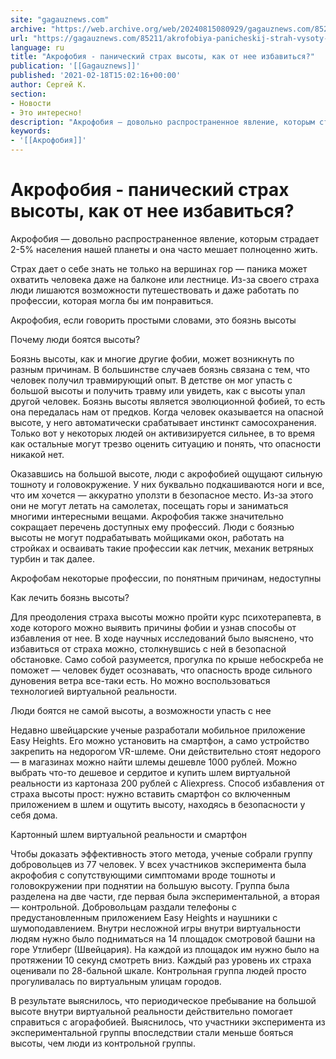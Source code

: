 ```yaml
---
site: "gagauznews.com"
archive: "https://web.archive.org/web/20240815080929/gagauznews.com/85211/akrofobiya-panicheskij-strah-vysoty-kak-ot-nee-izbavitsya.html"
url: "https://gagauznews.com/85211/akrofobiya-panicheskij-strah-vysoty-kak-ot-nee-izbavitsya.html"
language: ru
title: "Акрофобия - панический страх высоты, как от нее избавиться?"
publication: '[[Gagauznews]]'
published: '2021-02-18T15:02:16+00:00'
author: Сергей К.
section:
- Новости
- Это интересно!
description: "Акрофобия — довольно распространенное явление, которым страдает 2-5% населения нашей планеты и она часто мешает полноценно жить. Страх дает о себе знать не только на вершинах гор — паника может охватить человека даже на балконе или лестнице. Из-за своего страха люди лишаются возможности путешествовать и даже работать по профессии, которая могла бы им понравиться. Акрофобия, если говорить простыми словами, это боязнь высоты Почему люди боятся высоты? Боязнь высоты, как и многие другие фобии, может возникнуть по разным причинам. В большинстве случаев боязнь связана с тем, что человек получил травмирующий опыт. В детстве он мог упасть с большой высоты и получить […]"
keywords:
- '[[Акрофобия]]'
---
```


# Акрофобия - панический страх высоты, как от нее избавиться?

Акрофобия — довольно распространенное явление, которым страдает 2-5% населения нашей планеты и она часто мешает полноценно жить.

Страх дает о себе знать не только на вершинах гор — паника может охватить человека даже на балконе или лестнице. Из-за своего страха люди лишаются возможности путешествовать и даже работать по профессии, которая могла бы им понравиться.

Акрофобия, если говорить простыми словами, это боязнь высоты

Почему люди боятся высоты?

Боязнь высоты, как и многие другие фобии, может возникнуть по разным причинам. В большинстве случаев боязнь связана с тем, что человек получил травмирующий опыт. В детстве он мог упасть с большой высоты и получить травму или увидеть, как с высоты упал другой человек. Боязнь высоты является эволюционной фобией, то есть она передалась нам от предков. Когда человек оказывается на опасной высоте, у него автоматически срабатывает инстинкт самосохранения. Только вот у некоторых людей он активизируется сильнее, в то время как остальные могут трезво оценить ситуацию и понять, что опасности никакой нет.

Оказавшись на большой высоте, люди с акрофобией ощущают сильную тошноту и головокружение. У них буквально подкашиваются ноги и все, что им хочется — аккуратно уползти в безопасное место. Из-за этого они не могут летать на самолетах, посещать горы и заниматься многими интересными вещами. Акрофобия также значительно сокращает перечень доступных ему профессий. Люди с боязнью высоты не могут подрабатывать мойщиками окон, работать на стройках и осваивать такие профессии как летчик, механик ветряных турбин и так далее.

Акрофобам некоторые профессии, по понятным причинам, недоступны

Как лечить боязнь высоты?

Для преодоления страха высоты можно пройти курс психотерапевта, в ходе которого можно выявить причины фобии и узнав способы от избавления от нее. В ходе научных исследований было выяснено, что избавиться от страха можно, столкнувшись с ней в безопасной обстановке. Само собой разумеется, прогулка по крыше небоскреба не поможет — человек будет осознавать, что опасность вроде сильного дуновения ветра все-таки есть. Но можно воспользоваться технологией виртуальной реальности.

Люди боятся не самой высоты, а возможности упасть с нее

Недавно швейцарские ученые разработали мобильное приложение Easy Heights. Его можно установить на смартфон, а само устройство закрепить на недорогом VR-шлеме. Они действительно стоят недорого — в магазинах можно найти шлемы дешевле 1000 рублей. Можно выбрать что-то дешевое и сердитое и купить шлем виртуальной реальности из картоназа 200 рублей с Aliexpress. Способ избавления от страха высоты прост: нужно вставить смартфон со включенным приложением в шлем и ощутить высоту, находясь в безопасности у себя дома.

Картонный шлем виртуальной реальности и смартфон

Чтобы доказать эффективность этого метода, ученые собрали группу добровольцев из 77 человек. У всех участников эксперимента была акрофобия с сопутствующими симптомами вроде тошноты и головокружении при поднятии на большую высоту. Группа была разделена на две части, где первая была экспериментальной, а вторая — контрольной. Добровольцам раздали телефоны с предустановленным приложением Easy Heights и наушники с шумоподавлением. Внутри несложной игры внутри виртуальности людям нужно было подниматься на 14 площадок смотровой башни на горе Утлиберг (Швейцария). На каждой из площадок им нужно было на протяжении 10 секунд смотреть вниз. Каждый раз уровень их страха оценивали по 28-бальной шкале. Контрольная группа людей просто прогуливалась по виртуальным улицам городов.

В результате выяснилось, что периодическое пребывание на большой высоте внутри виртуальной реальности действительно помогает справиться с агорафобией. Выяснилось, что участники эксперимента из экспериментальной группы впоследствии стали меньше бояться высоты, чем люди из контрольной группы.